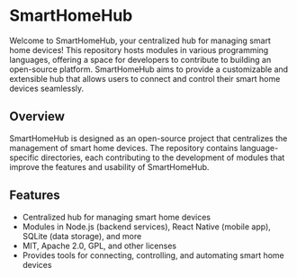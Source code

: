 # SmartHomeHub

Welcome to SmartHomeHub, your centralized hub for managing smart home devices! This repository hosts modules in various programming languages, offering a space for developers to contribute to building an open-source platform. SmartHomeHub aims to provide a customizable and extensible hub that allows users to connect and control their smart home devices seamlessly.

## Overview

SmartHomeHub is designed as an open-source project that centralizes the management of smart home devices. The repository contains language-specific directories, each contributing to the development of modules that improve the features and usability of SmartHomeHub.

## Features

- Centralized hub for managing smart home devices
- Modules in Node.js (backend services), React Native (mobile app), SQLite (data storage), and more
- MIT, Apache 2.0, GPL, and other licenses
- Provides tools for connecting, controlling, and automating smart home devices
